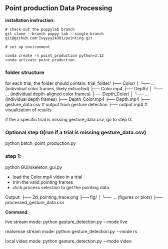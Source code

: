 
## Point production Data Processing
**installation instruction:**

```
# check out the puppylab branch
git clone --branch puppy-lab --single-branch git@github.com:Ivyyyy24381/pointing.git

# set up environment

conda create -n point_production python=3.12
conda activate point_production

```

### folder structure
for each trial, the folder should contain:
trial_folder/
├── Color/
│   └── ... (individual color frames, likely extracted)
├── Color.mp4
├── Depth/
│   └── ... (individual depth-aligned color frames)
├── Depth_Color/
│   └── ... (individual depth frames)
├── Depth_Color.mp4
├── Depth.mp4
├── gesture_data.csv                    # output from gesture detection
├── output.mp4                          # visualization of results

if the a specific trial is missing gesture_data.csv, go to step 0:
### Optional step 0(run if a trial is missing gesture_data.csv)
python batch_point_production.py

### step 1: 
python GUI/skeleton_gui.py
- load the Color.mp4 video in a trial
- trim the valid pointing frames
- click process selection to get the pointing data

Output:
├── 2d_pointing_trace.png
├── fig/
│   └── ... (figures or plots)
├── processed_gesture_data.csv

**Command:**

live stream mode: python gesture_detection.py --mode live

realsense stream mode: python gesture_detection.py --mode rs

local video mode: python gesture_detection.py --mode video


